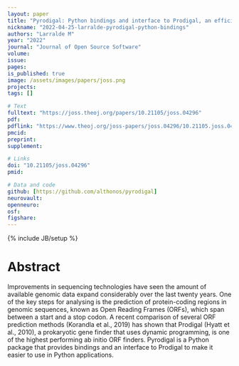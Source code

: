 ```yaml
---
layout: paper
title: "Pyrodigal: Python bindings and interface to Prodigal, an efficient method for gene prediction in prokaryotes"
nickname: "2022-04-25-larralde-pyrodigal-python-bindings"
authors: "Larralde M"
year: "2022"
journal: "Journal of Open Source Software"
volume:
issue:
pages:
is_published: true
image: /assets/images/papers/joss.png
projects:
tags: []

# Text
fulltext: "https://joss.theoj.org/papers/10.21105/joss.04296"
pdf:
pdflink: "https://www.theoj.org/joss-papers/joss.04296/10.21105.joss.04296.pdf"
pmcid:
preprint:
supplement:

# Links
doi: "10.21105/joss.04296"
pmid:

# Data and code
github: [https://github.com/althonos/pyrodigal]
neurovault:
openneuro:
osf:
figshare:
---
```

{% include JB/setup %}

# Abstract

Improvements in sequencing technologies have seen the amount of available genomic data
expand considerably over the last twenty years. One of the key steps for analysing is the
prediction of protein-coding regions in genomic sequences, known as Open Reading Frames
(ORFs), which span between a start and a stop codon. A recent comparison of several ORF
prediction methods (Korandla et al., 2019) has shown that Prodigal (Hyatt et al., 2010), a
prokaryotic gene finder that uses dynamic programming, is one of the highest performing ab
initio ORF finders. Pyrodigal is a Python package that provides bindings and an interface to
Prodigal to make it easier to use in Python applications.